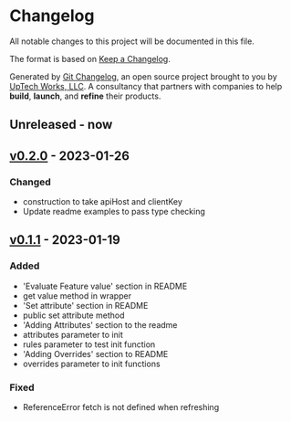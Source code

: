 # Changelog

All notable changes to this project will be documented in this file.

The format is based on [Keep a Changelog](https://keepachangelog.com/en/1.0.0/).

Generated by [Git Changelog](https://github.com/uptech/git-cl), an open source project brought to you by [UpTech Works, LLC](https://upte.ch). A consultancy that partners with companies to help **build**, **launch**, and **refine** their products.


## Unreleased - now


## [v0.2.0] - 2023-01-26

### Changed
- construction to take apiHost and clientKey
- Update readme examples to pass type checking


## [v0.1.1] - 2023-01-19

### Added
- 'Evaluate Feature value' section in README
- get value method in wrapper
- 'Set attribute' section in README
- public set attribute method
- 'Adding Attributes' section to the readme
- attributes parameter to init
- rules parameter to test init function
- 'Adding Overrides' section to README
- overrides parameter to init functions

### Fixed
- ReferenceError fetch is not defined when refreshing

[v0.2.0]: https://github.com/uptech/uptech-growthbook-sdk-typescript/compare/786d062...43cc554
[v0.1.1]: https://github.com/uptech/uptech-growthbook-sdk-typescript/compare/06b0278...786d062
